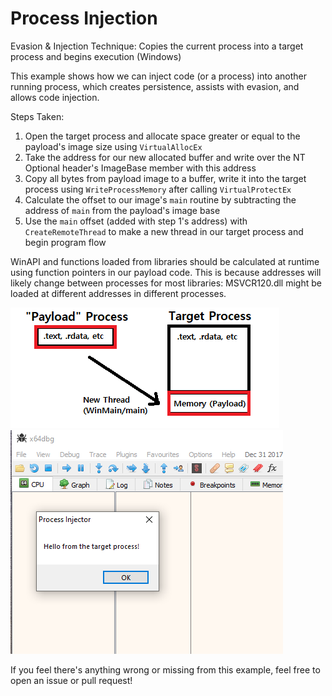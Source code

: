 # Process Injection
Evasion & Injection Technique: Copies the current process into a target process and begins execution (Windows)  

This example shows how we can inject code (or a process) into another running process, which creates persistence, assists with evasion, and allows code injection.

Steps Taken:  
1. Open the target process and allocate space greater or equal to the payload's image size using `VirtualAllocEx`  
2. Take the address for our new allocated buffer and write over the NT Optional header's ImageBase member with this address  
3. Copy all bytes from payload image to a buffer, write it into the target process using `WriteProcessMemory` after calling `VirtualProtectEx`  
4. Calculate the offset to our image's `main` routine by subtracting the address of `main` from the payload's image base  
5. Use the `main` offset (added with step 1's address) with `CreateRemoteThread` to make a new thread in our target process and begin program flow  

WinAPI and functions loaded from libraries should be calculated at runtime using function pointers in our payload code. This is because addresses will likely change between processes for most libraries: MSVCR120.dll might be loaded at different addresses in different processes.  

![Screenshot](example.png)  
![Screenshot](example2.png)  

If you feel there's anything wrong or missing from this example, feel free to open an issue or pull request!